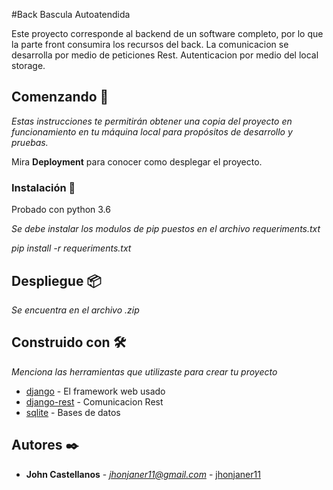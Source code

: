 #Back Bascula Autoatendida

Este proyecto corresponde al backend de un software completo, por lo que la parte front consumira los recursos del back.
La comunicacion se desarrolla por medio de peticiones Rest. Autenticacion por medio del local storage. 


## Comenzando 🚀

_Estas instrucciones te permitirán obtener una copia del proyecto en funcionamiento en tu máquina local para propósitos de desarrollo y pruebas._

Mira **Deployment** para conocer como desplegar el proyecto.


### Instalación 🔧

Probado con python 3.6

_Se debe instalar los modulos de pip puestos en el archivo requeriments.txt_

_pip install -r requeriments.txt_


## Despliegue 📦

_Se encuentra en el archivo .zip_

## Construido con 🛠️

_Menciona las herramientas que utilizaste para crear tu proyecto_

* [django](https://www.djangoproject.com/) - El framework web usado
* [django-rest](https://www.django-rest-framework.org/) - Comunicacion Rest
* [sqlite](https://www.sqlite.org) - Bases de datos


## Autores ✒️


* **John Castellanos** - *jhonjaner11@gmail.com* - [jhonjaner11](https://github.com/jhonjaner11)


